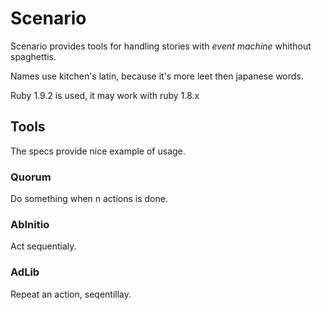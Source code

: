 Scenario
========

Scenario provides tools for handling stories with *event machine* whithout spaghettis.

Names use kitchen's latin, because it's more leet then japanese words.

Ruby 1.9.2 is used, it may work with ruby 1.8.x

Tools
-----

The specs provide nice example of usage.

### Quorum

Do something when n actions is done.

### AbInitio

Act sequentialy.

### AdLib

Repeat an action, seqentillay.
